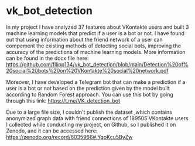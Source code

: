 # vk_bot_detection
  In my project I have analyzed 37 features about VKontakte users and built 3 machine learning models that predict if a user is a bot or not. I have found out that using information about the friend network of a user can compement the existing methods of detecting social bots, improving the accuracy of the predictions of machine learning models. More information can be found in the docx file here: https://github.com/filipp134/vk_bot_detection/blob/main/Detection%20of%20social%20bots%20on%20VKontakte%20social%20network.pdf
  
  Moreover, I have developed a Telegram bot that can make a prediction if a user is a bot or not based on the prediction given by the model built
  according to Random Forest approach. You can use this bot by going through this link: https://t.me/VK_detection_bot
  
  Due to a large file size, I couldn't publish the dataset ,which contains anonymized graph data with friend connections of 189505 VKontakte users I collected while conducting my project, on Github, so I published it on Zenodo, and it can be accessed here: https://zenodo.org/record/6035966#.YgoKcu5ByZw
